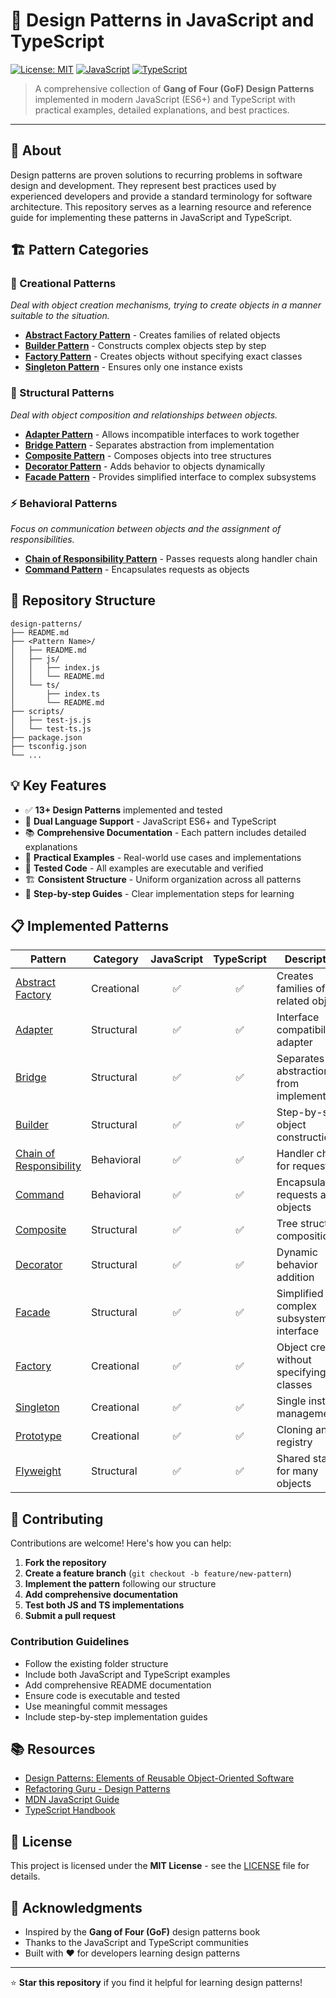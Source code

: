 # 🎯 Design Patterns in JavaScript and TypeScript

[![License: MIT](https://img.shields.io/badge/License-MIT-yellow.svg)](https://opensource.org/licenses/MIT)
[![JavaScript](https://img.shields.io/badge/JavaScript-ES6+-yellow.svg)](https://developer.mozilla.org/en-US/docs/Web/JavaScript)
[![TypeScript](https://img.shields.io/badge/TypeScript-5.0+-blue.svg)](https://www.typescriptlang.org/)

> A comprehensive collection of **Gang of Four (GoF) Design Patterns** implemented in modern JavaScript (ES6+) and TypeScript with practical examples, detailed explanations, and best practices.

---

## 📖 About

Design patterns are proven solutions to recurring problems in software design and development. They represent best practices used by experienced developers and provide a standard terminology for software architecture. This repository serves as a learning resource and reference guide for implementing these patterns in JavaScript and TypeScript.

## 🏗️ Pattern Categories

### 🔨 Creational Patterns

_Deal with object creation mechanisms, trying to create objects in a manner suitable to the situation._

- **[Abstract Factory Pattern](./Abstract%20Factory%20Pattern/)** - Creates families of related objects
- **[Builder Pattern](./Builder%20Pattern/)** - Constructs complex objects step by step
- **[Factory Pattern](./Factory%20Pattern/)** - Creates objects without specifying exact classes
- **[Singleton Pattern](./Singleton%20Pattern/)** - Ensures only one instance exists

### 🔗 Structural Patterns

_Deal with object composition and relationships between objects._

- **[Adapter Pattern](./Adapter%20Pattern/)** - Allows incompatible interfaces to work together
- **[Bridge Pattern](./Bridge%20Pattern/)** - Separates abstraction from implementation
- **[Composite Pattern](./Composite%20Pattern/)** - Composes objects into tree structures
- **[Decorator Pattern](./Decorator%20Pattern/)** - Adds behavior to objects dynamically
- **[Facade Pattern](./Facade%20Pattern/)** - Provides simplified interface to complex subsystems

### ⚡ Behavioral Patterns

_Focus on communication between objects and the assignment of responsibilities._

- **[Chain of Responsibility Pattern](./Chain%20of%20Responsibility%20Pattern/)** - Passes requests along handler chain
- **[Command Pattern](./Command%20Pattern/)** - Encapsulates requests as objects



## 📁 Repository Structure

```
design-patterns/
├── README.md
├── <Pattern Name>/
│   ├── README.md
│   ├── js/
│   │   ├── index.js
│   │   └── README.md
│   └── ts/
│       ├── index.ts
│       └── README.md
├── scripts/
│   ├── test-js.js
│   └── test-ts.js
├── package.json
├── tsconfig.json
└── ...
```

## 💡 Key Features

- ✅ **13+ Design Patterns** implemented and tested
- 🔄 **Dual Language Support** - JavaScript ES6+ and TypeScript
- 📚 **Comprehensive Documentation** - Each pattern includes detailed explanations
- 🎯 **Practical Examples** - Real-world use cases and implementations
- 🧪 **Tested Code** - All examples are executable and verified
- 🏗️ **Consistent Structure** - Uniform organization across all patterns
- 📝 **Step-by-step Guides** - Clear implementation steps for learning

## 📋 Implemented Patterns

| Pattern                                                             | Category   | JavaScript | TypeScript | Description                                |
| ------------------------------------------------------------------- | ---------- | :--------: | :--------: | ------------------------------------------ |
| [Abstract Factory](./Abstract%20Factory%20Pattern/)                 | Creational |     ✅     |     ✅     | Creates families of related objects        |
| [Adapter](./Adapter%20Pattern/)                                     | Structural |     ✅     |     ✅     | Interface compatibility adapter            |
| [Bridge](./Bridge%20Pattern/)                                       | Structural |     ✅     |     ✅     | Separates abstraction from implementation  |
| [Builder](./Builder%20Pattern/)                                     | Structural |     ✅     |     ✅     | Step-by-step object construction           |
| [Chain of Responsibility](./Chain%20of%20Responsibility%20Pattern/) | Behavioral |     ✅     |     ✅     | Handler chain for requests                 |
| [Command](./Command%20Pattern/)                                     | Behavioral |     ✅     |     ✅     | Encapsulates requests as objects           |
| [Composite](./Composite%20Pattern/)                                 | Structural |     ✅     |     ✅     | Tree structure composition                 |
| [Decorator](./Decorator%20Pattern/)                                 | Structural |     ✅     |     ✅     | Dynamic behavior addition                  |
| [Facade](./Facade%20Pattern/)                                       | Structural |     ✅     |     ✅     | Simplified complex subsystem interface     |
| [Factory](./Factory%20Pattern/)                                     | Creational |     ✅     |     ✅     | Object creation without specifying classes |
| [Singleton](./Singleton%20Pattern/)                                 | Creational |     ✅     |     ✅     | Single instance management                 |
| [Prototype](./Prototype%20Pattern/)                                 | Creational |     ✅     |     ✅     | Cloning and registry                       |
| [Flyweight](./Flyweight%20Pattern/)                                 | Structural |     ✅     |     ✅     | Shared state for many objects              |

## 🤝 Contributing

Contributions are welcome! Here's how you can help:

1. **Fork the repository**
2. **Create a feature branch** (`git checkout -b feature/new-pattern`)
3. **Implement the pattern** following our structure
4. **Add comprehensive documentation**
5. **Test both JS and TS implementations**
6. **Submit a pull request**

### Contribution Guidelines

- Follow the existing folder structure
- Include both JavaScript and TypeScript examples
- Add comprehensive README documentation
- Ensure code is executable and tested
- Use meaningful commit messages
- Include step-by-step implementation guides

## 📚 Resources

- [Design Patterns: Elements of Reusable Object-Oriented Software](https://en.wikipedia.org/wiki/Design_Patterns)
- [Refactoring Guru - Design Patterns](https://refactoring.guru/design-patterns)
- [MDN JavaScript Guide](https://developer.mozilla.org/en-US/docs/Web/JavaScript/Guide)
- [TypeScript Handbook](https://www.typescriptlang.org/docs/)

## 📄 License

This project is licensed under the **MIT License** - see the [LICENSE](LICENSE) file for details.

## 🙏 Acknowledgments

- Inspired by the **Gang of Four (GoF)** design patterns book
- Thanks to the JavaScript and TypeScript communities
- Built with ❤️ for developers learning design patterns

---

⭐ **Star this repository** if you find it helpful for learning design patterns!
